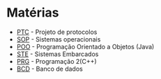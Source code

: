 # Matérias

+ [PTC](PTC) - Projeto de protocolos
+ [SOP](SOP) - Sistemas operacionais
+ [POO](POO) - Programação Orientado a Objetos (Java)
+ [STE](STE) - Sistemas Embarcados
+ [PRG](PRG) - Programação 2(C++)
+ [BCD](BCD) - Banco de dados


